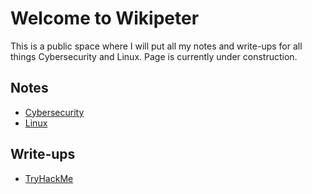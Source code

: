 # Welcome to Wikipeter
This is a public space where I will put all my notes and write-ups for all things Cybersecurity and Linux.
Page is currently under construction.

## Notes
- [Cybersecurity](notes/cybersecurity/cybersecurity.md)
- [Linux](notes/linux/linux.md)

## Write-ups
- [TryHackMe](write-ups/tryhackme/tryhackme.md)
